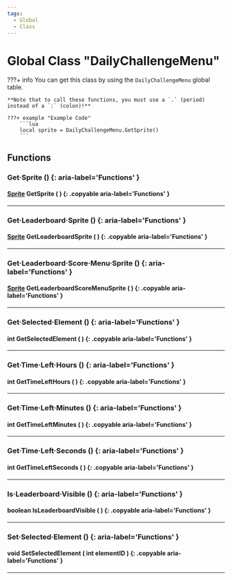 ```yaml
---
tags:
  - Global
  - Class
---
```

# Global Class "DailyChallengeMenu"

???+ info
    You can get this class by using the `DailyChallengeMenu` global table.

    **Note that to call these functions, you must use a `.` (period) instead of a `:` (colon)!**
    
    ???+ example "Example Code"
        ```lua
        local sprite = DailyChallengeMenu.GetSprite()
        ```
     
## Functions

### Get·Sprite () {: aria-label='Functions' }
#### [Sprite](../Sprite.md) GetSprite ( ) {: .copyable aria-label='Functions' }

___
### Get·Leaderboard·Sprite () {: aria-label='Functions' }
#### [Sprite](../Sprite.md) GetLeaderboardSprite ( ) {: .copyable aria-label='Functions' }

___
### Get·Leaderboard·Score·Menu·Sprite () {: aria-label='Functions' }
#### [Sprite](../Sprite.md) GetLeaderboardScoreMenuSprite ( ) {: .copyable aria-label='Functions' }

___
### Get·Selected·Element () {: aria-label='Functions' }
#### int GetSelectedElement ( ) {: .copyable aria-label='Functions' }

___
### Get·Time·Left·Hours () {: aria-label='Functions' }
#### int GetTimeLeftHours ( ) {: .copyable aria-label='Functions' }

___
### Get·Time·Left·Minutes () {: aria-label='Functions' }
#### int GetTimeLeftMinutes ( ) {: .copyable aria-label='Functions' }

___
### Get·Time·Left·Seconds () {: aria-label='Functions' }
#### int GetTimeLeftSeconds ( ) {: .copyable aria-label='Functions' }

___
### Is·Leaderboard·Visible () {: aria-label='Functions' }
#### boolean IsLeaderboardVisible ( ) {: .copyable aria-label='Functions' }

___
### Set·Selected·Element () {: aria-label='Functions' }
#### void SetSelectedElement ( int elementID ) {: .copyable aria-label='Functions' }

___